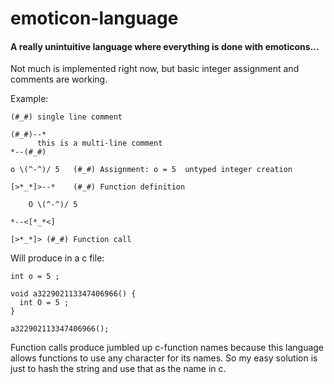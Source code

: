 # emoticon-language

#### A really unintuitive language where everything is done with emoticons...

Not much is implemented right now, but basic integer assignment and comments are working.

Example:
```
(#_#) single line comment

(#_#)--* 
      this is a multi-line comment
*--(#_#) 

o \(^-^)/ 5   (#_#) Assignment: o = 5  untyped integer creation 

[>*_*]>--*    (#_#) Function definition 

    O \(^-^)/ 5    

*--<[*_*<]

[>*_*]> (#_#) Function call
```

Will produce in a c file:
```
int o = 5 ;

void a322902113347406966() {
  int O = 5 ;
}

a322902113347406966();
```
Function calls produce jumbled up c-function names because this language allows functions to use any character for its names. So my easy solution is just to hash the string and use that as the name in c. 
